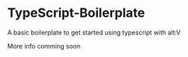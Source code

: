# TypeScript-Boilerplate
A basic boilerplate to get started using typescript with alt:V

More info comming soon
